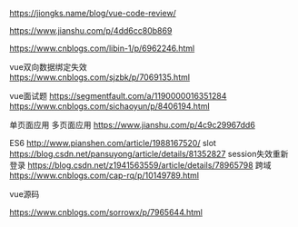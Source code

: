 https://jiongks.name/blog/vue-code-review/



https://www.jianshu.com/p/4dd6cc80b869

https://www.cnblogs.com/libin-1/p/6962246.html  


vue双向数据绑定失效  
https://www.cnblogs.com/sjzbk/p/7069135.html

vue面试题
https://segmentfault.com/a/1190000016351284
https://www.cnblogs.com/sichaoyun/p/8406194.html

单页面应用 多页面应用
https://www.jianshu.com/p/4c9c29967dd6

ES6
http://www.pianshen.com/article/1988167520/
slot
https://blog.csdn.net/pansuyong/article/details/81352827
session失效重新登录
https://blog.csdn.net/z1941563559/article/details/78965798
跨域
https://www.cnblogs.com/cap-rq/p/10149789.html


vue源码

https://www.cnblogs.com/sorrowx/p/7965644.html

